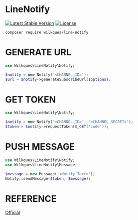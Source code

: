 # LineNotify

[![Latest Stable Version](https://poser.pugx.org/wilkques/line-notify/v/stable)](https://packagist.org/packages/wilkques/line-notify)
[![License](https://poser.pugx.org/wilkques/line-notify/license)](https://packagist.org/packages/wilkques/line-notify)

````
composer require wilkques/line-notify
````

# GENERATE URL
````php
use Wilkques\LineNotify\Notify;

$notify = new Notify('<CHANNEL_ID>');
$url = $notify->generateSubscribeUrl($options);
````
# GET TOKEN
````php
use Wilkques\LineNotify\Notify;

$notify = new Notify('<CHANNEL_ID>', '<CHANNEL_SECRET>');
$token = $notify->requestToken($_GET('code'));
````

# PUSH MESSAGE
````php
use Wilkques\LineNotify\Notify;
use Wilkques\LineNotify\Message;

$message = new Message('<Notify Text>');
Notify::sendMessage($token, $message);
````

# REFERENCE
[Official](https://notify-bot.line.me/doc/en/)
